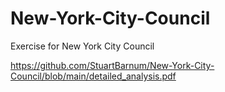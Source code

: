 # New-York-City-Council

Exercise for New York City Council

https://github.com/StuartBarnum/New-York-City-Council/blob/main/detailed_analysis.pdf

